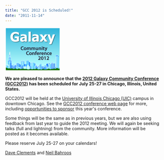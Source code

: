 ```yaml
---
title: "GCC 2012 is Scheduled!"
date: "2011-11-14"
---
```


<div class='right'><a href='/src/events/gcc2012/index.md'><img src="/src/events/gcc2012/GCC2012Logo200.png" alt="GCC 2012" width="180" /></a></div>

**We are pleased to announce that the [2012 Galaxy Community Conference (GCC2012)](/src/events/gcc2012/index.md) has been scheduled for July 25-27 in Chicago, Illinois, United States.**  

GCC2012 will be held at the [University of Illinois Chicago (UIC)](http://uic.edu/) campus in downtown Chicago.  See the [GCC2012 conference web page](/src/events/gcc2012/index.md) for more, including [opportunities to sponsor](/src/events/gcc2012/sponsorships/index.md) this year's conference.

Some things will be the same as in previous years, but we are also using feedback from last year to guide the 2012 meeting.  We will again be seeking talks (full and lightning) from the community.  More information will be posted as it becomes available.

Please reserve July 25-27 on your calendars!

[Dave Clements](/src/people/dave-clements/index.md) and [Neil Bahroos](/src/NeilBahroos/index.md)


